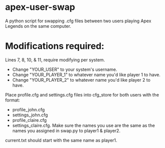 # apex-user-swap
A python script for swapping .cfg files between two users playing Apex Legends on the same computer.

# Modifications required:
Lines 7, 8, 10, & 11, require modifying per system.
- Change "YOUR_USER" to your system's username.
- Change "YOUR_PLAYER_1" to whatever name you'd like player 1 to have.
- Change "YOUR_PLAYER_2" to whatever name you'd like player 2 to have.

Place profile.cfg and settings.cfg files into cfg_store for both users with the format:
- profile_john.cfg
- settings_john.cfg
- profile_claire.cfg
- settings_claire.cfg.
Make sure the names you use are the same as the names you assigned in swap.py to player1 & player2.

current.txt should start with the same name as player1.
